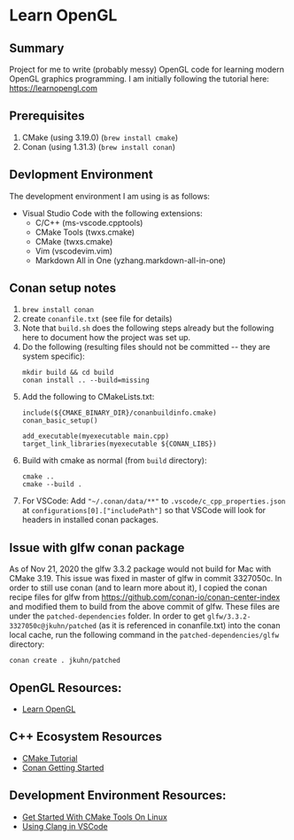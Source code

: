 # Learn OpenGL

## Summary
Project for me to write (probably messy) OpenGL code for learning modern OpenGL graphics programming.  I am initially following the tutorial here: https://learnopengl.com

## Prerequisites
1. CMake (using 3.19.0) (`brew install cmake`)
2. Conan (using 1.31.3) (`brew install conan`)

## Devlopment Environment
The development environment I am using is as follows:
- Visual Studio Code with the following extensions:
  - C/C++ (ms-vscode.cpptools)
  - CMake Tools (twxs.cmake)
  - CMake (twxs.cmake)
  - Vim (vscodevim.vim)
  - Markdown All in One (yzhang.markdown-all-in-one)

## Conan setup notes
1. `brew install conan`
2. create `conanfile.txt` (see file for details)
3. Note that `build.sh` does the following steps already but the following
   here to document how the project was set up.
4. Do the following (resulting files should not be committed -- they are system specific):
   ```
   mkdir build && cd build
   conan install .. --build=missing
   ```
5. Add the following to CMakeLists.txt:
   ```
   include(${CMAKE_BINARY_DIR}/conanbuildinfo.cmake)
   conan_basic_setup()

   add_executable(myexecutable main.cpp)
   target_link_libraries(myexecutable ${CONAN_LIBS})
   ```
6. Build with cmake as normal (from `build` directory):
   ```
   cmake ..
   cmake --build .
   ```
7. For VSCode: Add `"~/.conan/data/**"` to `.vscode/c_cpp_properties.json` at `configurations[0].["includePath"]` so that VSCode will look for headers in installed conan packages.

## Issue with glfw conan package
As of Nov 21, 2020 the glfw 3.3.2 package would not build for Mac with CMake 3.19.  This issue was fixed in master of glfw in commit 3327050c.  In order to still use conan (and to learn more about it), I copied the conan recipe files for glfw from https://github.com/conan-io/conan-center-index and modified them to build from the above commit of glfw.  These files are under the `patched-dependencies` folder.  In order to get `glfw/3.3.2-3327050c@jkuhn/patched` (as it is referenced in conanfile.txt) into the conan local cache, run the following command in the `patched-dependencies/glfw` directory:
```
conan create . jkuhn/patched
```

## OpenGL Resources:
- [Learn OpenGL](https://learnopengl.com)

## C++ Ecosystem Resources
- [CMake Tutorial](https://cmake.org/cmake/help/latest/guide/tutorial/index.html)
- [Conan Getting Started](https://docs.conan.io/en/latest/getting_started.html)

## Development Environment Resources:
- [Get Started With CMake Tools On Linux](https://code.visualstudio.com/docs/cpp/cmake-linux)
- [Using Clang in VSCode](https://code.visualstudio.com/docs/cpp/config-clang-mac)
